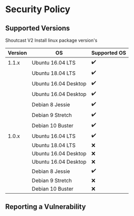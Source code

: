 # Security Policy

## Supported Versions

Shoutcast V2 Install linux package version's

| Version | OS                   | Supported OS       | 
| ------- | -------------------- | ------------------ |
| 1.1.x   | Ubuntu 16.04 LTS     | :heavy_check_mark: |
|         | Ubuntu 18.04 LTS     | :heavy_check_mark: |
|         | Ubuntu 16.04 Desktop | :heavy_check_mark: |
|         | Ubuntu 16.04 Desktop | :heavy_check_mark: |
|         | Debian 8 Jessie      | :heavy_check_mark: |
|         | Debian 9 Stretch     | :heavy_check_mark: |
|         | Debian 10 Buster     | :heavy_check_mark: |
| 1.0.x   | Ubuntu 16.04 LTS     | :heavy_check_mark: |
|         | Ubuntu 18.04 LTS     | :x: |
|         | Ubuntu 16.04 Desktop | :x: |
|         | Ubuntu 16.04 Desktop | :x: |
|         | Debian 8 Jessie      | :heavy_check_mark: |
|         | Debian 9 Stretch     | :x: |
|         | Debian 10 Buster     | :x: |
## Reporting a Vulnerability
